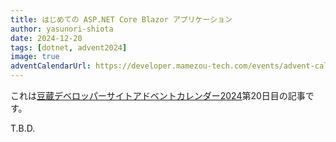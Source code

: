 ```yaml
---
title: はじめての ASP.NET Core Blazor アプリケーション
author: yasunori-shiota
date: 2024-12-20
tags: [dotnet, advent2024]
image: true
adventCalendarUrl: https://developer.mamezou-tech.com/events/advent-calendar/2024/
---
```


これは[豆蔵デベロッパーサイトアドベントカレンダー2024](/events/advent-calendar/2024/)第20日目の記事です。

T.B.D.
